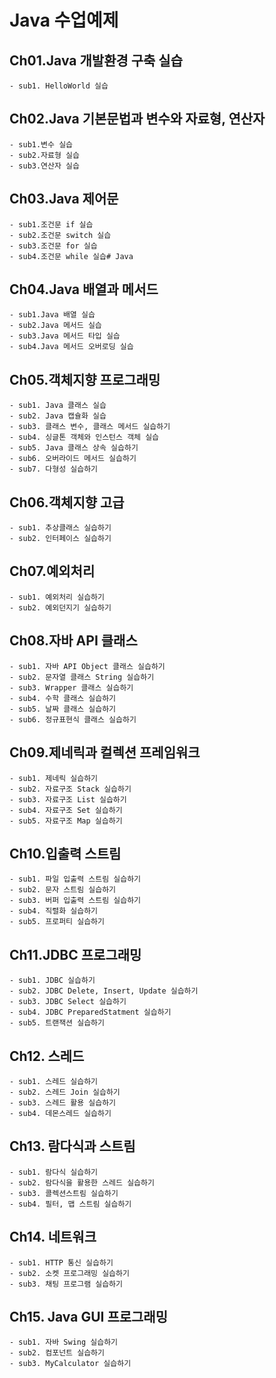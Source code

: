 # Java 수업예제

## Ch01.Java 개발환경 구축 실습
	- sub1. HelloWorld 실습

## Ch02.Java 기본문법과 변수와 자료형, 연산자
	- sub1.변수 실습
	- sub2.자료형 실습
	- sub3.연산자 실습

## Ch03.Java 제어문
	- sub1.조건문 if 실습
	- sub2.조건문 switch 실습
	- sub3.조건문 for 실습
	- sub4.조건문 while 실습# Java
	
## Ch04.Java 배열과 메서드
	- sub1.Java 배열 실습
	- sub2.Java 메서드 실습
	- sub3.Java 메서드 타입 실습
	- sub4.Java 메서드 오버로딩 실습

## Ch05.객체지향 프로그래밍
	- sub1. Java 클래스 실습
	- sub2. Java 캡슐화 실습
	- sub3. 클래스 변수, 클래스 메서드 실습하기
	- sub4. 싱글톤 객체와 인스턴스 객체 실습
	- sub5. Java 클래스 상속 실습하기
	- sub6. 오버라이드 메서드 실습하기
	- sub7. 다형성 실습하기
	
## Ch06.객체지향 고급
	- sub1. 추상클래스 실습하기
	- sub2. 인터페이스 실습하기
	
## Ch07.예외처리
	- sub1. 예외처리 실습하기
	- sub2. 예외던지기 실습하기
	
## Ch08.자바 API 클래스	
	- sub1. 자바 API Object 클래스 실습하기
	- sub2. 문자열 클래스 String 실습하기
	- sub3. Wrapper 클래스 실습하기
	- sub4. 수학 클래스 실습하기
	- sub5. 날짜 클래스 실습하기
	- sub6. 정규표현식 클래스 실습하기
	
## Ch09.제네릭과 컬렉션 프레임워크
	- sub1. 제네릭 실습하기
	- sub2. 자료구조 Stack 실습하기
	- sub3. 자료구조 List 실습하기
	- sub4. 자료구조 Set 실습하기
	- sub5. 자료구조 Map 실습하기
	
## Ch10.입출력 스트림
	- sub1. 파일 입출력 스트림 실습하기
	- sub2. 문자 스트림 실습하기
	- sub3. 버퍼 입출력 스트림 실습하기
	- sub4. 직렬화 실습하기
	- sub5. 프로퍼티 실습하기

## Ch11.JDBC 프로그래밍
	- sub1. JDBC 실습하기
	- sub2. JDBC Delete, Insert, Update 실습하기
	- sub3. JDBC Select 실습하기
	- sub4. JDBC PreparedStatment 실습하기
	- sub5. 트랜잭션 실습하기
	
## Ch12. 스레드
	- sub1. 스레드 실습하기
	- sub2. 스레드 Join 실습하기
	- sub3. 스레드 활용 실습하기
	- sub4. 데몬스레드 실습하기
	
## Ch13. 람다식과 스트림
	- sub1. 람다식 실습하기
	- sub2. 람다식을 활용한 스레드 실습하기
	- sub3. 콜렉션스트림 실습하기
	- sub4. 필터, 맵 스트림 실습하기
	
## Ch14. 네트워크
	- sub1. HTTP 통신 실습하기
	- sub2. 소켓 프로그래밍 실습하기
	- sub3. 채팅 프로그램 실습하기
	
## Ch15. Java GUI 프로그래밍
	- sub1. 자바 Swing 실습하기
	- sub2. 컴포넌트 실습하기
	- sub3. MyCalculator 실습하기













	
	
	
	
	